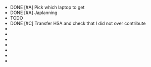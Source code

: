 - DONE  [#A] Pick which laptop to get
- DONE [#A] Japlanning
- TODO
- DONE [#C] Transfer HSA and check that I did not over contribute
-
-
-
-
-
-
-